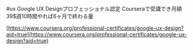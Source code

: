 #ux 
Google UX Designプロフェッショナル認定
Courseraで受講でき月額39$週10時間やれば6ヶ月で終わる量

[https://www.coursera.org/professional-certificates/google-ux-design?aid=true](https://www.coursera.org/professional-certificates/google-ux-design?aid=true)